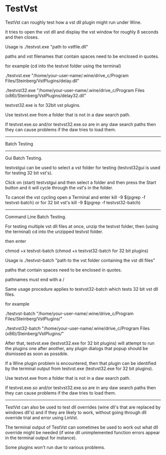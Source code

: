 # TestVst

TestVst can roughly test how a vst dll plugin might run under Wine.

It tries to open the vst dll and display the vst window for roughly 8 seconds and then closes.

Usage is ./testvst.exe "path to vstfile.dll"

paths and vst filenames that contain spaces need to be enclosed in quotes.

for example (cd into the testvst folder using the terminal)

./testvst.exe "/home/your-user-name/.wine/drive_c/Program Files/Steinberg/VstPlugins/delay.dll"

./testvst32.exe "/home/your-user-name/.wine/drive_c/Program Files (x86)/Steinberg/VstPlugins/delay32.dll"

testvst32.exe is for 32bit vst plugins.

Use testvst.exe from a folder that is not in a daw search path.

If testvst.exe.so and/or testvst32.exe.so are in any daw search paths then they can cause problems if the daw tries to load them.

-----

Batch Testing

-------

Gui Batch Testing.

testvstgui can be used to select a vst folder for testing (testvst32gui is used for testing 32 bit vst's).

Click on (start) testvstgui and then select a folder and then press the Start button and it will cycle through the vst's in the folder.

To cancel the vst cycling open a Terminal and enter 
kill -9 $(pgrep -f testvst-batch)
or for 32 bit vst's
kill -9 $(pgrep -f testvst32-batch)

-------

Command Line Batch Testing.

For testing multiple vst dll files at once, unzip the testvst folder, then (using the terminal) cd into the unzipped testvst folder.

then enter

chmod +x testvst-batch
(chmod +x testvst32-batch for 32 bit plugins)

Usage is ./testvst-batch "path to the vst folder containing the vst dll files"

paths that contain spaces need to be enclosed in quotes.

pathnames must end with a /

Same usage procedure applies to testvst32-batch which tests 32 bit vst dll files.

for example

./testvst-batch "/home/your-user-name/.wine/drive_c/Program Files/Steinberg/VstPlugins/"

./testvst32-batch "/home/your-user-name/.wine/drive_c/Program Files (x86)/Steinberg/VstPlugins/"

After that, testvst.exe (testvst32.exe for 32 bit plugins) will attempt to run the plugins one after another, any plugin dialogs that popup should be dismissed as soon as possible.

If a Wine plugin problem is encountered, then that plugin can be identified by the terminal output from testvst.exe (testvst32.exe for 32 bit plugins).

Use testvst.exe from a folder that is not in a daw search path.

If testvst.exe.so and/or testvst32.exe.so are in any daw search paths then they can cause problems if the daw tries to load them.

-----

TestVst can also be used to test dll overrides (wine dll's that are replaced by windows dll's) and if they are likely to work, without going through dll override trial and error using LinVst.

The terminal output of TestVst can sometimes be used to work out what dll override might be needed (if wine dll unimplemented function errors appear in the terminal output for instance).

Some plugins won't run due to various problems.
